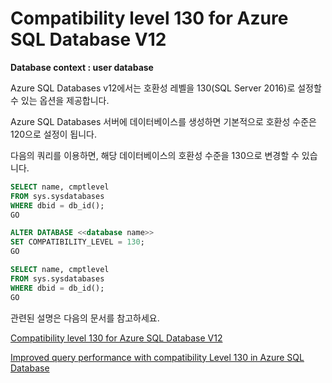 # Compatibility level 130 for Azure SQL Database V12

**Database context : user database**

Azure SQL Databases v12에서는 호환성 레벨을 130(SQL Server 2016)로 설정할 수 있는 옵션을 제공합니다.

Azure SQL Databases 서버에 데이터베이스를 생성하면 기본적으로 호환성 수준은 120으로 설정이 됩니다.

다음의 쿼리를 이용하면, 해당 데이터베이스의 호환성 수준을 130으로 변경할 수 있습니다.

```SQL
SELECT name, cmptlevel
FROM sys.sysdatabases
WHERE dbid = db_id();
GO

ALTER DATABASE <<database name>>
SET COMPATIBILITY_LEVEL = 130;
GO

SELECT name, cmptlevel
FROM sys.sysdatabases
WHERE dbid = db_id();
GO
```

관련된 설명은 다음의 문서를 참고하세요.

[Compatibility level 130 for Azure SQL Database V12](https://azure.microsoft.com/en-us/updates/compatibility-level-130-for-azure-sql-database-v12/)

[Improved query performance with compatibility Level 130 in Azure SQL Database](https://azure.microsoft.com/en-us/documentation/articles/sql-database-compatibility-level-query-performance-130/)
